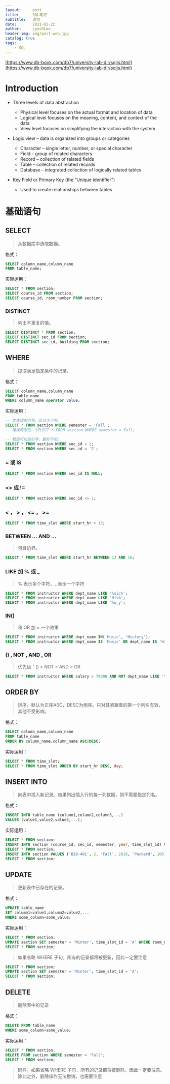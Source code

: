 ```yaml
---
layout:     post
title:      SQL笔记
subtitle:   语句
date:       2021-02-22
author:     LynchLeo
header-img: img/post-web.jpg
catalog: true
tags:
    - SQL
---
```


[https://www.db-book.com/db7/university-lab-dir/sqljs.html](https://www.db-book.com/db7/university-lab-dir/sqljs.html)

# Introduction

* Three levels of data abstraction
  * Physical level focuses on the actual format and location of data
  * Logical level focuses on the meaning, content, and context of the data
  * View level focuses on simplifying the interaction with the system

* Logic view – data is organized into groups or categories
  * Character – single letter, number, or special character
  * Field – group of related characters
  * Record – collection of related fields
  * Table – collection of related records
  * Database – integrated collection of logically related tables

* Key Field or Primary Key (the “Unique identifier”)
  * Used to create relationships between tables


# 基础语句

## SELECT

> 从数据库中选取数据。

格式：

```sql
SELECT column_name,column_name 
FROM table_name;
```

实际运用：

```sql
SELECT * FROM section;
SELECT course_id FROM section;
SELECT course_id, room_number FROM section;
```

### DISTINCT

> 列出不重复的值。

```sql
SELECT DISTINCT * FROM section;
SELECT DISTINCT sec_id FROM section;
SELECT DISTINCT sec_id, building FROM section;
```

## WHERE

> 提取满足指定条件的记录。

格式：

```sql
SELECT column_name,column_name 
FROM table_name 
WHERE column_name operator value;
```

实际运用：

```sql
-- 文本须加引号，区分大小写。
SELECT * FROM section WHERE semester = 'Fall';
-- 错误的写法: SELECT * FROM section WHERE semester = Fall;

-- 数值可以加引号，最好不加。
SELECT * FROM section WHERE sec_id = 2;
SELECT * FROM section WHERE sec_id = '2';
```

### = 或 IS

```sql
SELECT * FROM section WHERE sec_id IS NULL;
```

### <> 或 !=

```sql
SELECT * FROM section WHERE sec_id <> 1;
```

### < ， > ， <= ， >=

```sql
SELECT * FROM time_slot WHERE start_hr > 13;
```

### BETWEEN ... AND ...

> 包含边界。

```sql
SELECT * FROM time_slot WHERE start_hr BETWEEN 13 AND 16;
```

### LIKE 加 % 或 \_

> % 表示多个字符，\_ 表示一个字符

```sql
SELECT * FROM instructor WHERE dept_name LIKE '%sic%';
SELECT * FROM instructor WHERE dept_name LIKE 'His%';
SELECT * FROM instructor WHERE dept_name LIKE '%o_y';
```

### IN()

> 和 OR 加 = 一个效果

```sql
SELECT * FROM instructor WHERE dept_name IN('Music', 'History');
SELECT * FROM instructor WHERE dept_name IS 'Music' OR dept_name IS 'History';
```

### () , NOT , AND , OR

> 优先级：() > NOT > AND > OR

```sql
SELECT * FROM instructor WHERE salary > 70000 AND NOT dept_name LIKE '%sic%';
```

## ORDER BY

> 排序。默认为正序ASC，DESC为倒序。只对其紧跟着的第一个列名有效，其他不受影响。

格式：

```sql
SELECT column_name,column_name
FROM table_name
ORDER BY column_name,column_name ASC|DESC;
```

实际运用：

```sql
SELECT * FROM time_slot;
SELECT * FROM time_slot ORDER BY start_hr DESC, day;
```

## INSERT INTO

> 向表中插入新记录。如果列出插入行的每一列数据，则不需要指定列名。

格式：

```sql
INSERT INTO table_name (column1,column2,column3,...)
VALUES (value1,value2,value3,...);
```

实际运用：

```sql
SELECT * FROM section;
INSERT INTO section (course_id, sec_id, semester, year, time_slot_id) VALUES ('BIO-201', 2, 'Fall', 2018, 'D');
SELECT * FROM section;
INSERT INTO section VALUES ('BIO-401', 2, 'Fall', 2018, 'Packard', 100, 'D');
SELECT * FROM section;
```

## UPDATE

> 更新表中已存在的记录。

格式：

```sql
UPDATE table_name
SET column1=value1,column2=value2,...
WHERE some_column=some_value;
```

实际运用：

```sql
SELECT * FROM section;
UPDATE section SET semester = 'Winter', time_slot_id = 'A' WHERE room_number = 101;
SELECT * FROM section;
```

> 如果省略 WHERE 子句，所有的记录都将被更新，因此一定要注意

```sql
SELECT * FROM section;
UPDATE section SET semester = 'Winter', time_slot_id = 'A';
SELECT * FROM section;
```

## DELETE

> 删除表中的记录

格式：

```sql
DELETE FROM table_name
WHERE some_column=some_value;
```

实际运用：

```sql
SELECT * FROM section;
DELETE FROM section WHERE semester = 'Fall';
SELECT * FROM section;
```

> 同样，如果省略 WHERE 子句，所有的记录都将被删除，因此一定要注意。<br>除此之外，删除操作无法撤销，也需要注意




